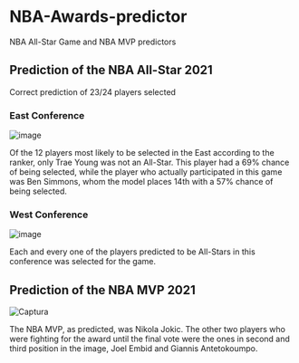 # NBA-Awards-predictor
NBA All-Star Game and NBA MVP predictors

## Prediction of the NBA All-Star 2021
Correct prediction of 23/24 players selected

### East Conference
![image](https://github.com/jcorralosada/NBA-Awards-predictor/assets/93092616/89b37feb-34f1-4fca-bcec-0c53a2d215bf)

Of the 12 players most likely to be selected in the East according to the ranker, only Trae Young was not an All-Star. This player had a 69% chance of being selected, while the player who actually participated in this game was Ben Simmons, whom the model places 14th with a 57% chance of being selected.


### West Conference
![image](https://user-images.githubusercontent.com/93092616/145641471-07a5984d-f9af-40bf-9c75-fe6e15ca20e4.png)

Each and every one of the players predicted to be All-Stars in this conference was selected for the game.


## Prediction of the NBA MVP 2021
![Captura](https://github.com/jcorralosada/NBA-Awards-predictor/assets/93092616/7c035a82-aee3-470e-9880-26fd3299cca3)

The NBA MVP, as predicted, was Nikola Jokic. The other two players who were fighting for the award until the final vote were the ones in second and third position in the image, Joel Embid and Giannis Antetokoumpo.
